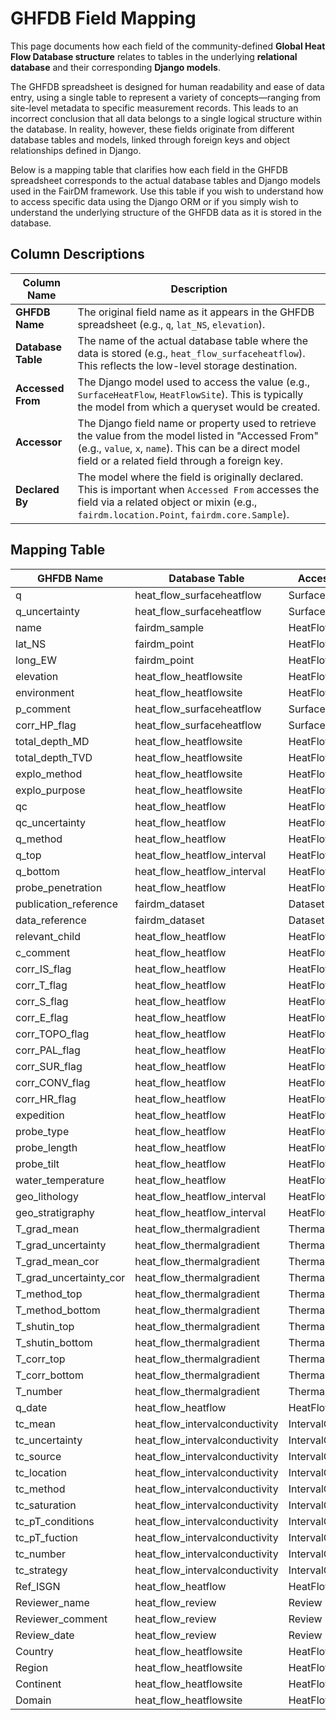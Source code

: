 # GHFDB Field Mapping

This page documents how each field of the community-defined **Global Heat Flow Database structure** relates to tables in the underlying **relational database** and their corresponding **Django models**.

The GHFDB spreadsheet is designed for human readability and ease of data entry, using a single table to represent a variety of concepts—ranging from site-level metadata to specific measurement records. This leads to an incorrect conclusion that all data belongs to a single logical structure within the database. In reality, however, these fields originate from different database tables and models, linked through foreign keys and object relationships defined in Django.

Below is a mapping table that clarifies how each field in the GHFDB spreadsheet corresponds to the actual database tables and Django models used in the FairDM framework. Use this table if you wish to understand how to access specific data using the Django ORM or if you simply wish to understand the underlying structure of the GHFDB data as it is stored in the database.

## Column Descriptions

| Column Name | Description |
| --- | --- |
| **GHFDB Name** | The original field name as it appears in the GHFDB spreadsheet (e.g., `q`, `lat_NS`, `elevation`). |
| **Database Table** | The name of the actual database table where the data is stored (e.g., `heat_flow_surfaceheatflow`). This reflects the low-level storage destination. |
| **Accessed From** | The Django model used to access the value (e.g., `SurfaceHeatFlow`, `HeatFlowSite`). This is typically the model from which a queryset would be created. |
| **Accessor** | The Django field name or property used to retrieve the value from the model listed in "Accessed From" (e.g., `value`, `x`, `name`). This can be a direct model field or a related field through a foreign key. |
| **Declared By** | The model where the field is originally declared. This is important when `Accessed From` accesses the field via a related object or mixin (e.g., `fairdm.location.Point`, `fairdm.core.Sample`). |

## Mapping Table

| GHFDB Name | Database Table | Accessed From | Accessor | Declared By |
| --- | --- | --- | --- | --- |
| q | heat\_flow\_surfaceheatflow | SurfaceHeatFlow | value | SurfaceHeatFlow |
| q\_uncertainty | heat\_flow\_surfaceheatflow | SurfaceHeatFlow | uncertainty | SurfaceHeatFlow |
| name | fairdm\_sample | HeatFlowSite | name | fairdm.core.Sample |
| lat\_NS | fairdm\_point | HeatFlowSite | y | fairdm.location.Point |
| long\_EW | fairdm\_point | HeatFlowSite | x | fairdm.location.Point |
| elevation | heat\_flow\_heatflowsite | HeatFlowSite | elevation | fairdm\_geo.SampleLocation |
| environment | heat\_flow\_heatflowsite | HeatFlowSite | environment | fairdm\_geo.SampleLocation |
| p\_comment | heat\_flow\_surfaceheatflow | SurfaceHeatFlow | p\_comment | SurfaceHeatFlow |
| corr\_HP\_flag | heat\_flow\_surfaceheatflow | SurfaceHeatFlow | corr\_HP\_flag | SurfaceHeatFlow |
| total\_depth\_MD | heat\_flow\_heatflowsite | HeatFlowSite | length | fairdm\_geo.SampleLocation |
| total\_depth\_TVD | heat\_flow\_heatflowsite | HeatFlowSite | vertical\_depth | fairdm\_geo.VerticalDepthInterval |
| explo\_method | heat\_flow\_heatflowsite | HeatFlowSite | explo\_method | HeatFlowSite |
| explo\_purpose | heat\_flow\_heatflowsite | HeatFlowSite | explo\_purpose | HeatFlowSite |
| qc | heat\_flow\_heatflow | HeatFlow | value |  |
| qc\_uncertainty | heat\_flow\_heatflow | HeatFlow | uncertainty |  |
| q\_method | heat\_flow\_heatflow | HeatFlow | method |  |
| q\_top | heat\_flow\_heatflow\_interval | HeatFlowInterval | top |  |
| q\_bottom | heat\_flow\_heatflow\_interval | HeatFlowInterval | bottom |  |
| probe\_penetration | heat\_flow\_heatflow | HeatFlow | probe\_penetration |  |
| publication\_reference | fairdm\_dataset | Dataset | related\_literature |  |
| data\_reference | fairdm\_dataset | Dataset | reference |  |
| relevant\_child | heat\_flow\_heatflow | HeatFlow | relevant\_child |  |
| c\_comment | heat\_flow\_heatflow | HeatFlow | c\_comment |  |
| corr\_IS\_flag | heat\_flow\_heatflow | HeatFlow | corr\_IS\_flag |  |
| corr\_T\_flag | heat\_flow\_heatflow | HeatFlow | corr\_T\_flag |  |
| corr\_S\_flag | heat\_flow\_heatflow | HeatFlow | corr\_S\_flag |  |
| corr\_E\_flag | heat\_flow\_heatflow | HeatFlow | corr\_E\_flag |  |
| corr\_TOPO\_flag | heat\_flow\_heatflow | HeatFlow | corr\_TOPO\_flag |  |
| corr\_PAL\_flag | heat\_flow\_heatflow | HeatFlow | corr\_PAL\_flag |  |
| corr\_SUR\_flag | heat\_flow\_heatflow | HeatFlow | corr\_SUR\_flag |  |
| corr\_CONV\_flag | heat\_flow\_heatflow | HeatFlow | corr\_CONV\_flag |  |
| corr\_HR\_flag | heat\_flow\_heatflow | HeatFlow | corr\_HR\_flag |  |
| expedition | heat\_flow\_heatflow | HeatFlow | expedition |  |
| probe\_type | heat\_flow\_heatflow | HeatFlow | probe\_type |  |
| probe\_length | heat\_flow\_heatflow | HeatFlow | probe\_length |  |
| probe\_tilt | heat\_flow\_heatflow | HeatFlow | probe\_tilt |  |
| water\_temperature | heat\_flow\_heatflow | HeatFlow | water\_temperature |  |
| geo\_lithology | heat\_flow\_heatflow\_interval | HeatFlowInterval | lithology |  |
| geo\_stratigraphy | heat\_flow\_heatflow\_interval | HeatFlowInterval | age |  |
| T\_grad\_mean | heat\_flow\_thermalgradient | ThermalGradient | value |  |
| T\_grad\_uncertainty | heat\_flow\_thermalgradient | ThermalGradient | uncertainty |  |
| T\_grad\_mean\_cor | heat\_flow\_thermalgradient | ThermalGradient | corrected\_value |  |
| T\_grad\_uncertainty\_cor | heat\_flow\_thermalgradient | ThermalGradient | corrected\_uncertainty |  |
| T\_method\_top | heat\_flow\_thermalgradient | ThermalGradient | method\_top |  |
| T\_method\_bottom | heat\_flow\_thermalgradient | ThermalGradient | method\_bottom |  |
| T\_shutin\_top | heat\_flow\_thermalgradient | ThermalGradient | shutin\_top |  |
| T\_shutin\_bottom | heat\_flow\_thermalgradient | ThermalGradient | shutin\_bottom |  |
| T\_corr\_top | heat\_flow\_thermalgradient | ThermalGradient | correction\_top |  |
| T\_corr\_bottom | heat\_flow\_thermalgradient | ThermalGradient | correction\_bottom |  |
| T\_number | heat\_flow\_thermalgradient | ThermalGradient | number |  |
| q\_date | heat\_flow\_heatflow | HeatFlow | date\_acquired |  |
| tc\_mean | heat\_flow\_intervalconductivity | IntervalConductivity | value |  |
| tc\_uncertainty | heat\_flow\_intervalconductivity | IntervalConductivity | uncertainty |  |
| tc\_source | heat\_flow\_intervalconductivity | IntervalConductivity | source |  |
| tc\_location | heat\_flow\_intervalconductivity | IntervalConductivity | location |  |
| tc\_method | heat\_flow\_intervalconductivity | IntervalConductivity | method |  |
| tc\_saturation | heat\_flow\_intervalconductivity | IntervalConductivity | saturation |  |
| tc\_pT\_conditions | heat\_flow\_intervalconductivity | IntervalConductivity | pT\_conditions |  |
| tc\_pT\_fuction | heat\_flow\_intervalconductivity | IntervalConductivity | pT\_function |  |
| tc\_number | heat\_flow\_intervalconductivity | IntervalConductivity | strategy |  |
| tc\_strategy | heat\_flow\_intervalconductivity | IntervalConductivity | number |  |
| Ref\_ISGN | heat\_flow\_heatflow | HeatFlow | IGSN |  |
| Reviewer\_name | heat\_flow\_review | Review | name |  |
| Reviewer\_comment | heat\_flow\_review | Review | comment |  |
| Review\_date | heat\_flow\_review | Review | completion\_date |  |
| Country | heat\_flow\_heatflowsite | HeatFlowSite | country |  |
| Region | heat\_flow\_heatflowsite | HeatFlowSite | region |  |
| Continent | heat\_flow\_heatflowsite | HeatFlowSite | continent |  |
| Domain | heat\_flow\_heatflowsite | HeatFlowSite | domain |  |